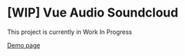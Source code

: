 # [WIP] Vue Audio Soundcloud

This project is currently in Work In Progress

[Demo page](https://agrezo.github.io/vue-audio-soundcloud/)

